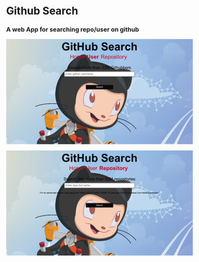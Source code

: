 # Github Search

### A web App for searching repo/user on github

![Alt text](/screenshots/user.png?raw=true "Find your friends and their repos")

![Alt text](/screenshots/repo.png?raw=true "Find open issues of repositories")
